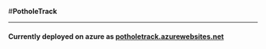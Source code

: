 #**PotholeTrack**
***
#### Currently deployed on azure as [potholetrack.azurewebsites.net](http://www.potholetrack.azurewebsites.net "The Tracker!")
